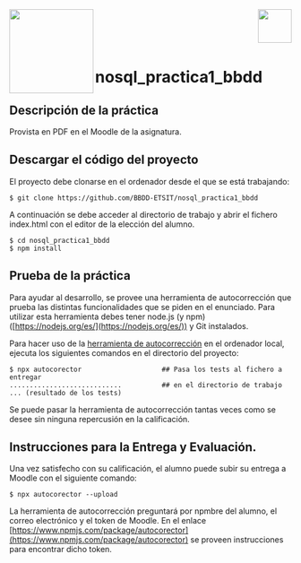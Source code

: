 
<img  align="left" width="150" style="float: left;" src="https://www.upm.es/sfs/Rectorado/Gabinete%20del%20Rector/Logos/UPM/CEI/LOGOTIPO%20leyenda%20color%20JPG%20p.png">
<img  align="right" width="60" style="float: right;" src="http://www.dit.upm.es/figures/logos/ditupm-big.gif">

<br/><br/><br/>

# nosql_practica1_bbdd
## Descripción de la práctica

Provista en PDF en el Moodle de la asignatura.

## Descargar el código del proyecto

El proyecto debe clonarse en el ordenador desde el que se está trabajando:

```
$ git clone https://github.com/BBDD-ETSIT/nosql_practica1_bbdd
```
A continuación se debe acceder al directorio de trabajo y abrir el fichero index.html con el editor de la elección del alumno.

```
$ cd nosql_practica1_bbdd
$ npm install
```
## Prueba de la práctica  

Para ayudar al desarrollo, se provee una herramienta de autocorrección que prueba las distintas funcionalidades que se piden en el enunciado. Para utilizar esta herramienta debes tener node.js (y npm) ([https://nodejs.org/es/](https://nodejs.org/es/)) y Git instalados. 

Para hacer uso de la [herramienta de autocorrección](https://www.npmjs.com/package/autocorector) en el ordenador local, ejecuta los siguientes comandos en el directorio del proyecto:

```
$ npx autocorector                    ## Pasa los tests al fichero a entregar
............................          ## en el directorio de trabajo
... (resultado de los tests)
```

Se puede pasar la herramienta de autocorrección tantas veces como se desee sin ninguna repercusión en la calificación.

## Instrucciones para la Entrega y Evaluación.

Una vez satisfecho con su calificación, el alumno puede subir su entrega a Moodle con el siguiente comando:
```
$ npx autocorector --upload
```

La herramienta de autocorrección preguntará por npmbre del alumno, el correo electrónico y el token de Moodle. En el enlace [https://www.npmjs.com/package/autocorector](https://www.npmjs.com/package/autocorector) se proveen instrucciones para encontrar dicho token.

